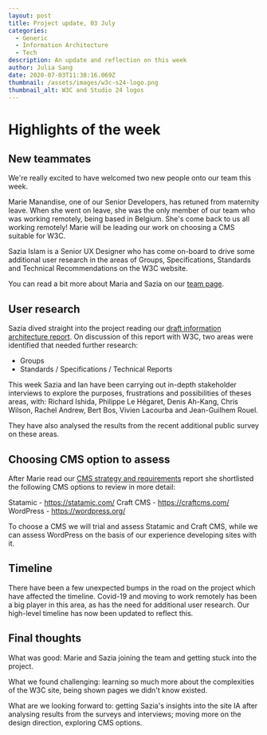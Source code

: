 ```yaml
---
layout: post
title: Project update, 03 July
categories:
  - Generic
  - Information Architecture
  - Tech
description: An update and reflection on this week
author: Julia Sang
date: 2020-07-03T11:38:16.069Z
thumbnail: /assets/images/w3c-s24-logo.png
thumbnail_alt: W3C and Studio 24 logos
---
```

# Highlights of the week

## New teammates

We're really excited to have welcomed two new people onto our team this week. 

Marie Manandise, one of our Senior Developers, has retuned from maternity leave. When she went on leave, she was the only member of our team who was working remotely, being based in Belgium. She's come back to us all working remotely! Marie will be leading our work on choosing a CMS suitable for W3C. 

Sazia Islam is a Senior UX Designer who has come on-board to drive some additional user research in the areas of Groups, Specifications, Standards and Technical Recommendations on the W3C website. 

You can read a bit more about Maria and Sazia on our [team page](https://w3c.studio24.net/about-studio24/). 

## User research

Sazia dived straight into the project reading our [draft information architecture report](https://docs.google.com/document/d/1qVUWoRqMD95LE9z22dP5hPbToKnRugv4jK83L3pXvts/view). On discussion of this report with W3C, two areas were identified that needed further research:

* Groups
* Standards / Specifications / Technical Reports

This week Sazia and Ian have been carrying out in-depth stakeholder interviews to explore the purposes, frustrations and possibilities of theses areas, with: Richard Ishida, Philippe Le Hégaret, Denis Ah-Kang, Chris Wilson, Rachel Andrew, Bert Bos, Vivien Lacourba and Jean-Guilhem Rouel. 

They have also analysed the results from the recent additional public survey on these areas. 

## Choosing CMS option to assess

After Marie read our [CMS strategy and requirements](https://w3c.studio24.net/docs/cms-strategy-and-requirements/) report she shortlisted the following CMS options to review in more detail:

Statamic - <https://statamic.com/>
Craft CMS - <https://craftcms.com/>
WordPress - <https://wordpress.org/>

To choose a CMS we will trial and assess Statamic and Craft CMS, while we can assess WordPress on the basis of our experience developing sites with it.

## Timeline

There have been a few unexpected bumps in the road on the project which have affected the timeline. Covid-19 and moving to work remotely has been a big player in this area, as has the need for additional user research. Our high-level timeline has now been updated to reflect this. 

## Final thoughts

What was good: Marie and Sazia joining the team and getting stuck into the project.

What we found challenging: learning so much more about the complexities of the W3C site, being shown pages we didn't know existed. 

What are we looking forward to: getting Sazia's insights into the site IA after analysing results from the surveys and interviews; moving more on the design direction, exploring CMS options.